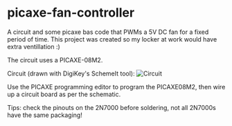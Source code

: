 picaxe-fan-controller
=====================

A circuit and some picaxe bas code that PWMs a 5V DC fan for a fixed period of time.
This project was created so my locker at work would have extra ventillation :)

The circuit uses a PICAXE-08M2.

Circuit (drawn with DigiKey's SchemeIt tool):
![Circuit](davehng/picaxe-fan-controller/blob/master/picaxe08m-fan-controller.png?raw=true "Circuit")

Use the PICAXE programming editor to program the PICAXE08M2, then wire up a circuit board as per the schematic.

Tips: check the pinouts on the 2N7000 before soldering, not all 2N7000s have the same packaging!